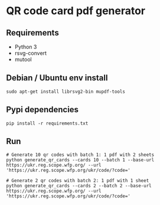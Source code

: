 # QR code card pdf generator

## Requirements
- Python 3
- rsvg-convert
- mutool

## Debian / Ubuntu env install
```shell
sudo apt-get install librsvg2-bin mupdf-tools
```

## Pypi dependencies
```shell
pip install -r requirements.txt
```

## Run
```shell
# Generate 10 qr codes with batch 1: 1 pdf with 2 sheets
python generate_qr_cards --cards 10 --batch 1 --base-url https://ukr.reg.scope.wfp.org/ --url 'https://ukr.reg.scope.wfp.org/ukr/code/?code='

# Generate 2 qr codes with batch 2: 1 pdf with 1 sheet
python generate_qr_cards --cards 2 --batch 2 --base-url https://ukr.reg.scope.wfp.org/ --url 'https://ukr.reg.scope.wfp.org/ukr/code/?code='
```
